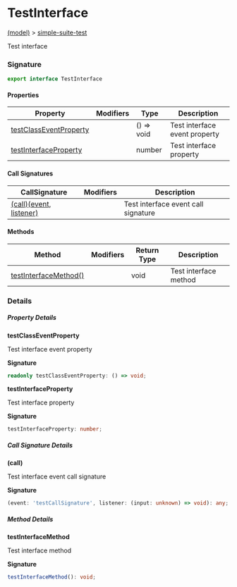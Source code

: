 
# TestInterface

[(model)](docs/index) &gt; [simple-suite-test](docs/simple-suite-test)

Test interface

### Signature

```typescript
export interface TestInterface 
```

#### Properties

|  Property | Modifiers | Type | Description |
|  --- | --- | --- | --- |
|  [testClassEventProperty](docs/simple-suite-test/testinterface#testclasseventproperty-PropertySignature) |  | () =&gt; void | Test interface event property |
|  [testInterfaceProperty](docs/simple-suite-test/testinterface#testinterfaceproperty-PropertySignature) |  | number | Test interface property |

#### Call Signatures

|  CallSignature | Modifiers | Description |
|  --- | --- | --- |
|  [(call)(event, listener)](docs/simple-suite-test/testinterface#_call_-CallSignature) |  | Test interface event call signature |

#### Methods

|  Method | Modifiers | Return Type | Description |
|  --- | --- | --- | --- |
|  [testInterfaceMethod()](docs/simple-suite-test/testinterface#testinterfacemethod-MethodSignature) |  | void | Test interface method |

### Details

##### Property Details

<b>testClassEventProperty</b>

Test interface event property

<b>Signature</b>

```typescript
readonly testClassEventProperty: () => void;
```

<b>testInterfaceProperty</b>

Test interface property

<b>Signature</b>

```typescript
testInterfaceProperty: number;
```

##### Call Signature Details

<b>(call)</b>

Test interface event call signature

<b>Signature</b>

```typescript
(event: 'testCallSignature', listener: (input: unknown) => void): any;
```

##### Method Details

<b>testInterfaceMethod</b>

Test interface method

<b>Signature</b>

```typescript
testInterfaceMethod(): void;
```
